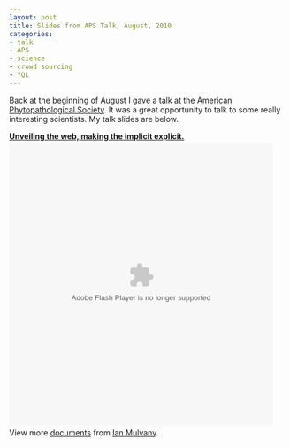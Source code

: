 ```yaml
---
layout: post
title: Slides from APS Talk, August, 2010
categories:
- talk
- APS
- science
- crowd sourcing
- YQL
---
```


Back at the beginning of August I gave a talk at the [American Phytopathological Society][aps]. It was a great opportunity to talk to some really interesting scientists. My talk slides are below.

[aps]: http://www.apsnet.org/Pages/default.aspx

<div style="width:477px" id="__ss_4973186"><strong style="display:block;margin:12px 0 4px"><a href="http://www.slideshare.net/IanMulvany/aps-talk-aug2010nc-4973186" title="Unveiling the web, making the implicit explicit.">Unveiling the web, making the implicit explicit.</a></strong><object id="__sse4973186" width="477" height="510"><param name="movie" value="http://static.slidesharecdn.com/swf/doc_player.swf?doc=apstalkaug2010nc-100815081621-phpapp02&stripped_title=aps-talk-aug2010nc-4973186" /><param name="allowFullScreen" value="true"/><param name="allowScriptAccess" value="always"/><embed name="__sse4973186" src="http://static.slidesharecdn.com/swf/doc_player.swf?doc=apstalkaug2010nc-100815081621-phpapp02&stripped_title=aps-talk-aug2010nc-4973186" type="application/x-shockwave-flash" allowscriptaccess="always" allowfullscreen="true" width="477" height="510"></embed></object><div style="padding:5px 0 12px">View more <a href="http://www.slideshare.net/">documents</a> from <a href="http://www.slideshare.net/IanMulvany">Ian Mulvany</a>.</div></div>
